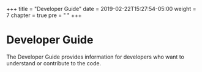 +++
title = "Developer Guide"
date = 2019-02-22T15:27:54-05:00
weight = 7
chapter = true
pre = "<b> </b>"
+++


# Developer Guide

The Developer Guide provides information for developers who want to understand or contribute to the code.

